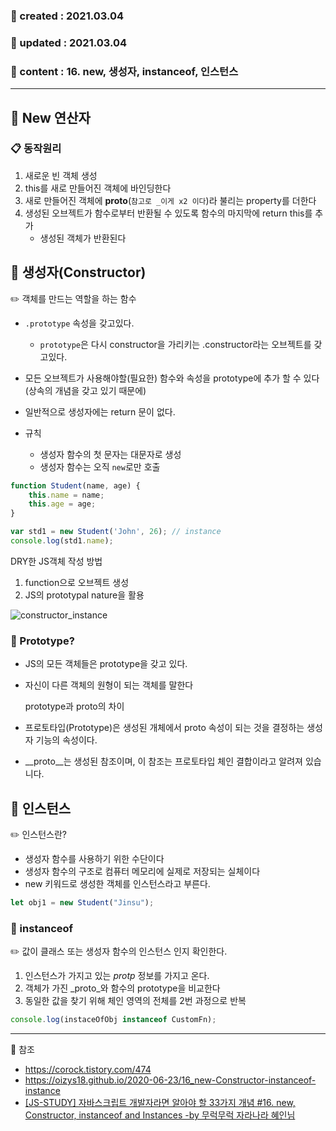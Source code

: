 ### 📅 created : 2021.03.04
### 📅 updated : 2021.03.04
### 📝 content : 16. new, 생성자, instanceof, 인스턴스

---

## 📝 New 연산자

### 📋 동작원리

1. 새로운 빈 객체 생성
2. this를 새로 만들어진 객체에 바인딩한다
3. 새로 만들어진 객체에 __proto__(`참고로 _이게 x2 이다`)라 불리는 property를 더한다
4. 생성된 오브젝트가 함수로부터 반환될 수 있도록 함수의 마지막에 return this를 추가
   - 생성된 객체가 반환된다
## 📝 생성자(Constructor)

✏️ 객체를 만드는 역할을 하는 함수

- `.prototype` 속성을 갖고있다.
  - `prototype`은 다시 constructor을 가리키는 .constructor라는 오브젝트를 갖고있다.
- 모든 오브젝트가 사용해야할(필요한) 함수와 속성을 prototype에 추가 할 수 있다(상속의 개념을 갖고 있기 때문에)

- 일반적으로 생성자에는 return 문이 없다.
- 규칙
  - 생성자 함수의 첫 문자는 대문자로 생성
  - 생성자 함수는 오직 `new`로만 호출

```js
function Student(name, age) {
    this.name = name;
    this.age = age;
}

var std1 = new Student('John', 26); // instance
console.log(std1.name);
```

DRY한 JS객체 작성 방법

1. function으로 오브젝트 생성
2. JS의 prototypal nature을 활용

![constructor_instance](C:\Users\jinsu\OneDrive\사진\js\constructor_instance.png)

### 📜 Prototype?

- JS의 모든 객체들은 prototype을 갖고 있다.
- 자신이 다른 객체의 원형이 되는 객체를 말한다

  prototype과 proto의 차이
- 프로토타입(Prototype)은 생성된 개체에서 proto 속성이 되는 것을 결정하는 생성자 기능의 속성이다.
- __proto__는 생성된 참조이며, 이 참조는 프로토타입 체인 결합이라고 알려져 있습니다.

## 📝 인스턴스

✏️ 인스턴스란?
- 생성자 함수를 사용하기 위한 수단이다
- 생성자 함수의 구조로 컴퓨터 메모리에 실제로 저장되는 실체이다
- new 키워드로 생성한 객체를 인스턴스라고 부른다.

```js
let obj1 = new Student("Jinsu");
```

### 📜 instanceof

✏️ 값이 클래스 또는 생성자 함수의 인스턴스 인지 확인한다.

1. 인스턴스가 가지고 있는 _protp_ 정보를 가지고 온다.
2. 객체가 가진 _proto_와 함수의 prototype을 비교한다
3. 동일한 값을 찾기 위해 체인 영역의 전체를 2번 과정으로 반복

```js
console.log(instaceOfObj instanceof CustomFn);
```
---

📰 참조

- https://corock.tistory.com/474
- https://oizys18.github.io/2020-06-23/16_new-Constructor-instanceof-instance
- [[JS-STUDY] 자바스크립트 개발자라면 알아야 할 33가지 개념 #16. new, Constructor, instanceof and Instances -by 무럭무럭 자라나라 혜인님](https://hi-haein.tistory.com/entry/JS-STUDY-%EC%9E%90%EB%B0%94%EC%8A%A4%ED%81%AC%EB%A6%BD%ED%8A%B8-%EA%B0%9C%EB%B0%9C%EC%9E%90%EB%9D%BC%EB%A9%B4-%EC%95%8C%EC%95%84%EC%95%BC-%ED%95%A0-33%EA%B0%80%EC%A7%80-%EA%B0%9C%EB%85%90-16-new-Constructor-instanceof-and-Instances)